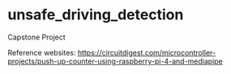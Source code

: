 # unsafe_driving_detection
Capstone Project

Reference websites:
https://circuitdigest.com/microcontroller-projects/push-up-counter-using-raspberry-pi-4-and-mediapipe

